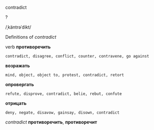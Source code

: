 contradict

?

/ˌkäntrəˈdikt/

Definitions of _contradict_

verb
**противоречить**

    contradict, disagree, conflict, counter, contravene, go against
**возражать**

    mind, object, object to, protest, contradict, retort
**опровергать**

    refute, disprove, contradict, belie, rebut, confute
**отрицать**

    deny, negate, disavow, gainsay, disown, contradict

_contradict_
**противоречить**, **противоречит**